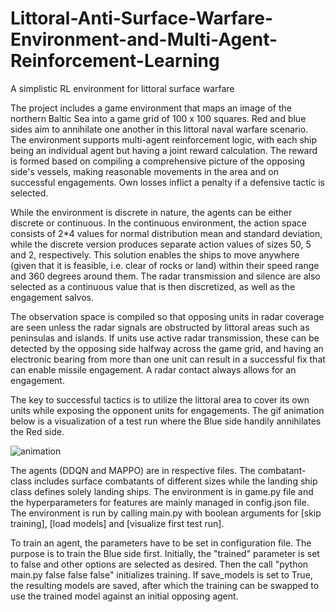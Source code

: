 # Littoral-Anti-Surface-Warfare-Environment-and-Multi-Agent-Reinforcement-Learning

A simplistic RL environment for littoral surface warfare

The project includes a game environment that maps an image of the northern Baltic Sea into a game grid of 100 x 100 squares. Red and blue sides aim to annihilate one another in this littoral naval warfare scenario.
The environment supports multi-agent reinforcement logic, with each ship being an individual agent but having a joint reward calculation. The reward is formed based on compiling a comprehensive picture of the opposing side's vessels, making reasonable movements in the area and on successful engagements. Own losses inflict a penalty if a defensive tactic is selected.

While the environment is discrete in nature, the agents can be either discrete or continuous. In the continuous environment, the action space consists of 2*4 values for normal distribution mean and standard deviation, while the discrete version produces separate action values of sizes 50, 5 and 2, respectively. This solution enables the ships to move anywhere (given that it is feasible, i.e. clear of rocks or land) within their speed range and 360 degrees around them. The radar transmission and silence are also selected as a continuous value that is then discretized, as well as the engagement salvos. 

The observation space is compiled so that opposing units in radar coverage are seen unless the radar signals are obstructed by littoral areas such as peninsulas and islands. If units use active radar transmission, these can be detected by the opposing side halfway across the game grid, and having an electronic bearing from more than one unit can result in a successful fix that can enable missile engagement. A radar contact always allows for an engagement.

The key to successful tactics is to utilize the littoral area to cover its own units while exposing the opponent units for engagements. The gif animation below is a visualization of a test run where the Blue side handily annihilates the Red side. 

![animation](https://github.com/valauri/Littoral-Naval-Warfare-MARL/assets/71026684/f849cb66-9924-4d77-9a4c-be758d3674eb)

The agents (DDQN and MAPPO) are in respective files. The combatant-class includes surface combatants of different sizes while the landing ship class defines solely landing ships. The environment is in game.py file and the hyperparameters for features are mainly managed in config.json file. The environment is run by calling main.py with boolean arguments for [skip training], [load models] and [visualize first test run].

To train an agent, the parameters have to be set in configuration file. The purpose is to train the Blue side first. Initially, the "trained" parameter is set to false and other options are selected as desired. Then the call
"python main.py false false false"
initializes training. If save_models is set to True, the resulting models are saved, after which the training can be swapped to use the trained model against an initial opposing agent.
